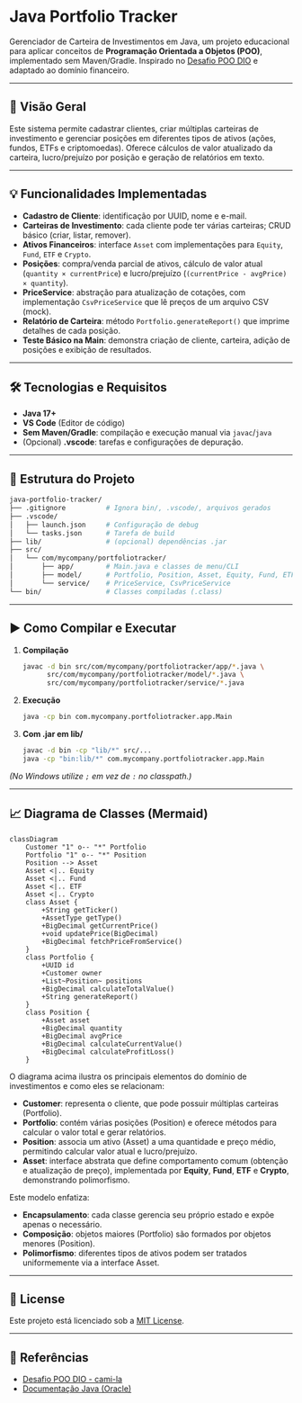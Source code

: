 # Java Portfolio Tracker

Gerenciador de Carteira de Investimentos em Java, um projeto educacional para aplicar conceitos de **Programação Orientada a Objetos (POO)**, implementado sem Maven/Gradle. Inspirado no [Desafio POO DIO](https://github.com/cami-la/desafio-poo-dio/tree/master) e adaptado ao domínio financeiro.

---

## 🚀 Visão Geral

Este sistema permite cadastrar clientes, criar múltiplas carteiras de investimento e gerenciar posições em diferentes tipos de ativos (ações, fundos, ETFs e criptomoedas). Oferece cálculos de valor atualizado da carteira, lucro/prejuízo por posição e geração de relatórios em texto.

---

## 💡 Funcionalidades Implementadas

- **Cadastro de Cliente**: identificação por UUID, nome e e-mail.
- **Carteiras de Investimento**: cada cliente pode ter várias carteiras; CRUD básico (criar, listar, remover).
- **Ativos Financeiros**: interface `Asset` com implementações para `Equity`, `Fund`, `ETF` e `Crypto`.
- **Posições**: compra/venda parcial de ativos, cálculo de valor atual (`quantity × currentPrice`) e lucro/prejuízo (`(currentPrice - avgPrice) × quantity`).
- **PriceService**: abstração para atualização de cotações, com implementação `CsvPriceService` que lê preços de um arquivo CSV (mock).
- **Relatório de Carteira**: método `Portfolio.generateReport()` que imprime detalhes de cada posição.
- **Teste Básico na Main**: demonstra criação de cliente, carteira, adição de posições e exibição de resultados.

---

## 🛠 Tecnologias e Requisitos

- **Java 17+**
- **VS Code** (Editor de código)
- **Sem Maven/Gradle**: compilação e execução manual via `javac`/`java`
- (Opcional) **.vscode**: tarefas e configurações de depuração.

---

## 📁 Estrutura do Projeto

```bash
java-portfolio-tracker/
├── .gitignore          # Ignora bin/, .vscode/, arquivos gerados
├── .vscode/
│   ├── launch.json     # Configuração de debug
│   └── tasks.json      # Tarefa de build
├── lib/                # (opcional) dependências .jar
├── src/
│   └── com/mycompany/portfoliotracker/
│       ├── app/        # Main.java e classes de menu/CLI
│       ├── model/      # Portfolio, Position, Asset, Equity, Fund, ETF, Crypto, Customer, AssetType
│       └── service/    # PriceService, CsvPriceService
└── bin/                # Classes compiladas (.class)
```

---

## ▶️ Como Compilar e Executar

1. **Compilação**

   ```bash
   javac -d bin src/com/mycompany/portfoliotracker/app/*.java \
         src/com/mycompany/portfoliotracker/model/*.java \
         src/com/mycompany/portfoliotracker/service/*.java
   ```

2. **Execução**

   ```bash
   java -cp bin com.mycompany.portfoliotracker.app.Main
   ```

3. **Com .jar em lib/**

   ```bash
   javac -d bin -cp "lib/*" src/...
   java -cp "bin:lib/*" com.mycompany.portfoliotracker.app.Main
   ```

*(No Windows utilize `;` em vez de `:` no classpath.)*

---

## 📈 Diagrama de Classes (Mermaid)

```mermaid
classDiagram
    Customer "1" o-- "*" Portfolio
    Portfolio "1" o-- "*" Position
    Position --> Asset
    Asset <|.. Equity
    Asset <|.. Fund
    Asset <|.. ETF
    Asset <|.. Crypto
    class Asset {
        +String getTicker()
        +AssetType getType()
        +BigDecimal getCurrentPrice()
        +void updatePrice(BigDecimal)
        +BigDecimal fetchPriceFromService()
    }
    class Portfolio {
        +UUID id
        +Customer owner
        +List~Position~ positions
        +BigDecimal calculateTotalValue()
        +String generateReport()
    }
    class Position {
        +Asset asset
        +BigDecimal quantity
        +BigDecimal avgPrice
        +BigDecimal calculateCurrentValue()
        +BigDecimal calculateProfitLoss()
    }
```

O diagrama acima ilustra os principais elementos do domínio de investimentos e como eles se relacionam:

- **Customer**: representa o cliente, que pode possuir múltiplas carteiras (Portfolio).
- **Portfolio**: contém várias posições (Position) e oferece métodos para calcular o valor total e gerar relatórios.
- **Position**: associa um ativo (Asset) a uma quantidade e preço médio, permitindo calcular valor atual e lucro/prejuízo.
- **Asset**: interface abstrata que define comportamento comum (obtenção e atualização de preço), implementada por **Equity**, **Fund**, **ETF** e **Crypto**, demonstrando polimorfismo.

Este modelo enfatiza:
- **Encapsulamento**: cada classe gerencia seu próprio estado e expõe apenas o necessário.
- **Composição**: objetos maiores (Portfolio) são formados por objetos menores (Position).
- **Polimorfismo**: diferentes tipos de ativos podem ser tratados uniformemente via a interface Asset.

---

## 📄 License

Este projeto está licenciado sob a [MIT License](LICENSE).

---

## 🔗 Referências

- [Desafio POO DIO - cami-la](https://github.com/cami-la/desafio-poo-dio/tree/master)
- [Documentação Java (Oracle)](https://docs.oracle.com/en/java/)

